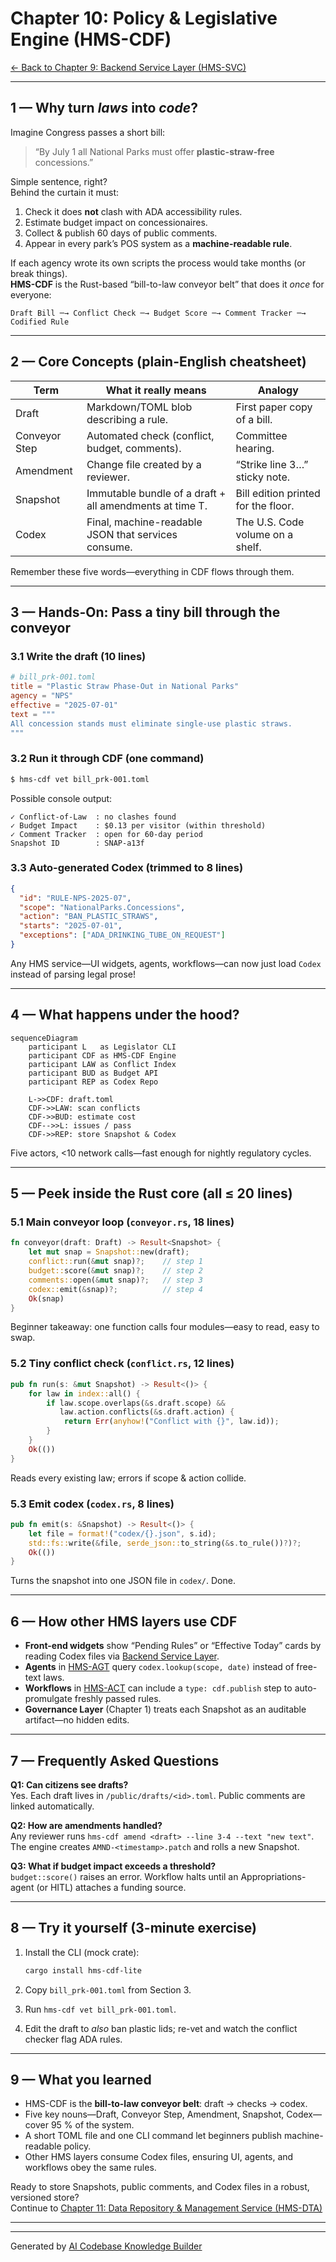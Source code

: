 # Chapter 10: Policy & Legislative Engine (HMS-CDF)

[← Back to Chapter 9: Backend Service Layer (HMS-SVC)](09_backend_service_layer__hms_svc__.md)

---

## 1 — Why turn *laws* into *code*?

Imagine Congress passes a short bill:

> “By July 1 all National Parks must offer **plastic-straw‐free** concessions.”

Simple sentence, right?  
Behind the curtain it must:

1. Check it does **not** clash with ADA accessibility rules.  
2. Estimate budget impact on concessionaires.  
3. Collect & publish 60 days of public comments.  
4. Appear in every park’s POS system as a **machine-readable rule**.

If each agency wrote its own scripts the process would take months (or break things).  
**HMS-CDF** is the Rust-based “bill-to-law conveyor belt” that does it *once* for everyone:

```
Draft Bill ─→ Conflict Check ─→ Budget Score ─→ Comment Tracker ─→ Codified Rule
```

---

## 2 — Core Concepts (plain-English cheatsheet)

| Term | What it really means | Analogy |
|------|---------------------|---------|
| Draft | Markdown/TOML blob describing a rule. | First paper copy of a bill. |
| Conveyor Step | Automated check (conflict, budget, comments). | Committee hearing. |
| Amendment | Change file created by a reviewer. | “Strike line 3…” sticky note. |
| Snapshot | Immutable bundle of a draft + all amendments at time T. | Bill edition printed for the floor. |
| Codex | Final, machine-readable JSON that services consume. | The U.S. Code volume on a shelf. |

Remember these five words—everything in CDF flows through them.

---

## 3 — Hands-On: Pass a tiny bill through the conveyor

### 3.1 Write the draft (10 lines)

```toml
# bill_prk-001.toml
title = "Plastic Straw Phase-Out in National Parks"
agency = "NPS"
effective = "2025-07-01"
text = """
All concession stands must eliminate single-use plastic straws.
"""
```

### 3.2 Run it through CDF (one command)

```bash
$ hms-cdf vet bill_prk-001.toml
```

Possible console output:

```
✓ Conflict-of-Law  : no clashes found
✓ Budget Impact    : $0.13 per visitor (within threshold)
✓ Comment Tracker  : open for 60-day period
Snapshot ID        : SNAP-a13f
```

### 3.3 Auto-generated Codex (trimmed to 8 lines)

```json
{
  "id": "RULE-NPS-2025-07",
  "scope": "NationalParks.Concessions",
  "action": "BAN_PLASTIC_STRAWS",
  "starts": "2025-07-01",
  "exceptions": ["ADA_DRINKING_TUBE_ON_REQUEST"]
}
```

Any HMS service—UI widgets, agents, workflows—can now just load `Codex` instead of parsing legal prose!

---

## 4 — What happens under the hood?

```mermaid
sequenceDiagram
    participant L   as Legislator CLI
    participant CDF as HMS-CDF Engine
    participant LAW as Conflict Index
    participant BUD as Budget API
    participant REP as Codex Repo

    L->>CDF: draft.toml
    CDF->>LAW: scan conflicts
    CDF->>BUD: estimate cost
    CDF-->>L: issues / pass
    CDF->>REP: store Snapshot & Codex
```

Five actors, <10 network calls—fast enough for nightly regulatory cycles.

---

## 5 — Peek inside the Rust core (all ≤ 20 lines)

### 5.1 Main conveyor loop (`conveyor.rs`, 18 lines)

```rust
fn conveyor(draft: Draft) -> Result<Snapshot> {
    let mut snap = Snapshot::new(draft);
    conflict::run(&mut snap)?;    // step 1
    budget::score(&mut snap)?;    // step 2
    comments::open(&mut snap)?;   // step 3
    codex::emit(&snap)?;          // step 4
    Ok(snap)
}
```

Beginner takeaway: one function calls four modules—easy to read, easy to swap.

### 5.2 Tiny conflict check (`conflict.rs`, 12 lines)

```rust
pub fn run(s: &mut Snapshot) -> Result<()> {
    for law in index::all() {
        if law.scope.overlaps(&s.draft.scope) &&
           law.action.conflicts(&s.draft.action) {
            return Err(anyhow!("Conflict with {}", law.id));
        }
    }
    Ok(())
}
```

Reads every existing law; errors if scope & action collide.

### 5.3 Emit codex (`codex.rs`, 8 lines)

```rust
pub fn emit(s: &Snapshot) -> Result<()> {
    let file = format!("codex/{}.json", s.id);
    std::fs::write(&file, serde_json::to_string(&s.to_rule())?)?;
    Ok(())
}
```

Turns the snapshot into one JSON file in `codex/`. Done.

---

## 6 — How other HMS layers use CDF

* **Front-end widgets** show “Pending Rules” or “Effective Today” cards by reading Codex files via [Backend Service Layer](09_backend_service_layer__hms_svc__.md).  
* **Agents** in [HMS-AGT](05_agent_framework__hms_agt__.md) query `codex.lookup(scope, date)` instead of free-text laws.  
* **Workflows** in [HMS-ACT](06_agent_orchestration___workflow_engine__hms_act__.md) can include a `type: cdf.publish` step to auto-promulgate freshly passed rules.  
* **Governance Layer** (Chapter 1) treats each Snapshot as an auditable artifact—no hidden edits.

---

## 7 — Frequently Asked Questions

**Q1: Can citizens see drafts?**  
Yes. Each draft lives in `/public/drafts/<id>.toml`. Public comments are linked automatically.

**Q2: How are amendments handled?**  
Any reviewer runs `hms-cdf amend <draft> --line 3-4 --text "new text"`. The engine creates `AMND-<timestamp>.patch` and rolls a new Snapshot.

**Q3: What if budget impact exceeds a threshold?**  
`budget::score()` raises an error. Workflow halts until an Appropriations-agent (or HITL) attaches a funding source.

---

## 8 — Try it yourself (3-minute exercise)

1. Install the CLI (mock crate):

   ```bash
   cargo install hms-cdf-lite
   ```

2. Copy `bill_prk-001.toml` from Section 3.  
3. Run `hms-cdf vet bill_prk-001.toml`.  
4. Edit the draft to *also* ban plastic lids; re-vet and watch the conflict checker flag ADA rules.

---

## 9 — What you learned

* HMS-CDF is the **bill-to-law conveyor belt**: draft → checks → codex.  
* Five key nouns—Draft, Conveyor Step, Amendment, Snapshot, Codex—cover 95 % of the system.  
* A short TOML file and one CLI command let beginners publish machine-readable policy.  
* Other HMS layers consume Codex files, ensuring UI, agents, and workflows obey the same rules.

Ready to store Snapshots, public comments, and Codex files in a robust, versioned store?  
Continue to [Chapter 11: Data Repository & Management Service (HMS-DTA)](11_data_repository___management_service__hms_dta__.md)

---

---

Generated by [AI Codebase Knowledge Builder](https://github.com/The-Pocket/Tutorial-Codebase-Knowledge)